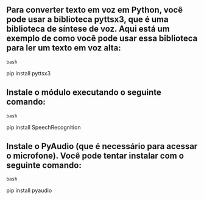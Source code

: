 ## Para converter texto em voz em Python, você pode usar a biblioteca pyttsx3, que é uma biblioteca de síntese de voz. Aqui está um exemplo de como você pode usar essa biblioteca para ler um texto em voz alta:



    bash

pip install pyttsx3



## Instale o módulo executando o seguinte comando:

    bash

pip install SpeechRecognition

## Instale o PyAudio (que é necessário para acessar o microfone). Você pode tentar instalar com o seguinte comando:

    bash
    
pip install pyaudio
